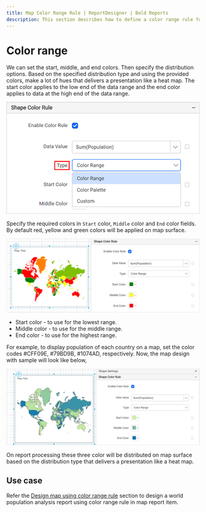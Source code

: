 ```yaml
---
title: Map Color Range Rule | ReportDesigner | Bold Reports
description: This section describes how to define a color range rule for Map Report Item with the Bold Report Designer.
---
```


# Color range

We can set the start, middle, and end colors. Then specify the distribution options. Based on the specified distribution type and using the provided colors, make a lot of hues that delivers a presentation like a heat map. The start color applies to the low end of the data range and the end color applies to data at the high end of the data range.

![Map color rule types](/static/assets/on-premise/images/report-designer/report-items/map/shape-color-rule/types.png)

Specify the required colors in `Start` color, `Middle` color and `End` color fields. By default red, yellow and green colors will be applied on map surface.

![Map color rule types](/static/assets/on-premise/images/report-designer/report-items/map/shape-color-rule/color-range-type.png)

* Start color - to use for the lowest range.
* Middle color - to use for the middle range.
* End color - to use for the highest range.

For example, to display population of each country on a map, set the color codes #CFF09E, #79BD9B, #1074AD, respectively. Now, the map design with sample will look like below,

![Map color rule types](/static/assets/on-premise/images/report-designer/report-items/map/shape-color-rule/color-range-demo.png)

On report processing these three color will be distributed on map surface based on the distribution type that delivers a presentation like a heat map.

## Use case

Refer the [Design map using color range rule](./../../../report-items/map/use-case/design-map-using-color-range-rule/) section to design a world population analysis report using color range rule in map report item.